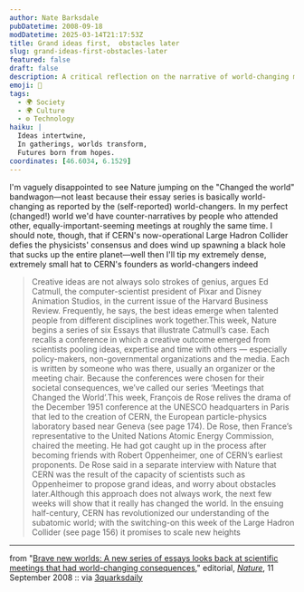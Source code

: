 ```yaml
---
author: Nate Barksdale
pubDatetime: 2008-09-18
modDatetime: 2025-03-14T21:17:53Z
title: Grand ideas first,  obstacles later
slug: grand-ideas-first-obstacles-later
featured: false
draft: false
description: A critical reflection on the narrative of world-changing meetings and the potential consequences of scientific endeavors, particularly referencing CERN's impact on our understanding of the universe.
emoji: 🌌
tags:
  - 🌍 Society
  - 🌍 Culture
  - ⚙️ Technology
haiku: |
  Ideas intertwine,  
  In gatherings, worlds transform,  
  Futures born from hopes.
coordinates: [46.6034, 6.1529]
---
```


I'm vaguely disappointed to see Nature jumping on the "Changed the world" bandwagon—not least because their essay series is basically world-changing as reported by the (self-reported) world-changers. In my perfect (changed!) world we'd have counter-narratives by people who attended other, equally-important-seeming meetings at roughly the same time. I should note, though, that if CERN's now-operational Large Hadron Collider defies the physicists' consensus and does wind up spawning a black hole that sucks up the entire planet—well then I'll tip my extremely dense, extremely small hat to CERN's founders as world-changers indeed

> Creative ideas are not always solo strokes of genius, argues Ed Catmull, the computer-scientist president of Pixar and Disney Animation Studios, in the current issue of the Harvard Business Review. Frequently, he says, the best ideas emerge when talented people from different disciplines work together.This week, Nature begins a series of six Essays that illustrate Catmull’s case. Each recalls a conference in which a creative outcome emerged from scientists pooling ideas, expertise and time with others — especially policy-makers, non-governmental organizations and the media. Each is written by someone who was there, usually an organizer or the meeting chair. Because the conferences were chosen for their societal consequences, we’ve called our series ‘Meetings that Changed the World’.This week, François de Rose relives the drama of the December 1951 conference at the UNESCO headquarters in Paris that led to the creation of CERN, the European particle-physics laboratory based near Geneva (see page 174). De Rose, then France’s representative to the United Nations Atomic Energy Commission, chaired the meeting. He had got caught up in the process after becoming friends with Robert Oppenheimer, one of CERN’s earliest proponents. De Rose said in a separate interview with Nature that CERN was the result of the capacity of scientists such as Oppenheimer to propose grand ideas, and worry about obstacles later.Although this approach does not always work, the next few weeks will show that it really has changed the world. In the ensuing half-century, CERN has revolutionized our understanding of the subatomic world; with the switching-on this week of the Large Hadron Collider (see page 156) it promises to scale new heights

---

from "[Brave new worlds: A new series of essays looks back at scientific meetings that had world-changing consequences](http://www.nature.com/nature/journal/v455/n7210/full/455137b.html)," editorial, [_Nature_](http://www.nature.com/nature/journal/v455/n7210/full/455137b.html), 11 September 2008 :: via [3quarksdaily](http://web.archive.org/web/20231002204512/https://3quarksdaily.blogs.com/3quarksdaily/2008/09/meetings-that-c.html)
